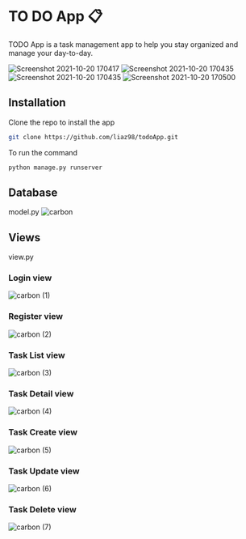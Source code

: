 # TO DO App :clipboard:

TODO App is a task management app to help you stay organized and manage your day-to-day.

![Screenshot 2021-10-20 170417](https://user-images.githubusercontent.com/33596154/138212488-0333449d-5a2b-42b5-9323-8c8c944f0ad0.jpg) ![Screenshot 2021-10-20 170435](https://user-images.githubusercontent.com/33596154/138212497-601d6cf2-55eb-4ee1-9107-eefec05399ca.jpg)
![Screenshot 2021-10-20 170435](https://user-images.githubusercontent.com/33596154/138212497-601d6cf2-55eb-4ee1-9107-eefec05399ca.jpg)
![Screenshot 2021-10-20 170500](https://user-images.githubusercontent.com/33596154/138212508-59875c89-c9c7-486e-9e51-bcf2b24d1065.jpg)


## Installation

Clone the repo to install the app

```bash
git clone https://github.com/liaz98/todoApp.git
```
To run the command
```bash
python manage.py runserver
```

## Database
model.py 
![carbon](https://user-images.githubusercontent.com/33596154/138088443-ea08294c-9833-4394-8a5a-e671238c6c1a.png)

## Views
view.py

### Login view
![carbon (1)](https://user-images.githubusercontent.com/33596154/138088578-6711256b-33cd-4397-a8f7-4fdf8382cb22.png)

### Register view
![carbon (2)](https://user-images.githubusercontent.com/33596154/138088672-788e04a6-389d-49ab-800e-bc2d8f648ea9.png)

### Task List view
![carbon (3)](https://user-images.githubusercontent.com/33596154/138088703-90284ba7-aa72-4a2b-9d2e-7ad54145139f.png)
### Task Detail view
![carbon (4)](https://user-images.githubusercontent.com/33596154/138212692-8c2eb78c-39fc-421f-906a-59b54c6b3b80.png)

### Task Create view

![carbon (5)](https://user-images.githubusercontent.com/33596154/138212583-d1e1d736-b63e-4a79-9a24-a884760abf11.png)


### Task Update view
![carbon (6)](https://user-images.githubusercontent.com/33596154/138212625-93dcbc96-d57f-4482-b6e8-d403a7a9ce7b.png)


### Task Delete view
![carbon (7)](https://user-images.githubusercontent.com/33596154/138212656-1807df54-7fa1-41cf-b8a8-757dabc3437f.png)

